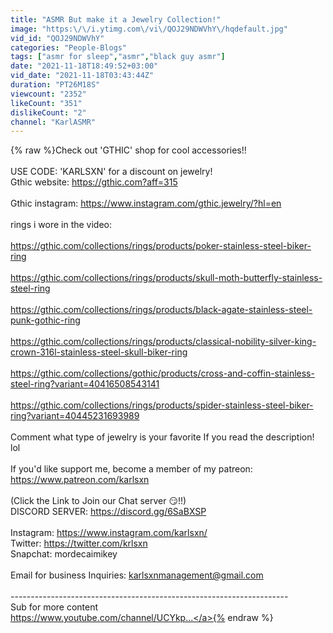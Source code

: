 ```yaml
---
title: "ASMR But make it a Jewelry Collection!"
image: "https:\/\/i.ytimg.com\/vi\/QOJ29NDWVhY\/hqdefault.jpg"
vid_id: "QOJ29NDWVhY"
categories: "People-Blogs"
tags: ["asmr for sleep","asmr","black guy asmr"]
date: "2021-11-18T18:49:52+03:00"
vid_date: "2021-11-18T03:43:44Z"
duration: "PT26M18S"
viewcount: "2352"
likeCount: "351"
dislikeCount: "2"
channel: "KarlASMR"
---
```

{% raw %}Check out 'GTHIC' shop for cool accessories!!<br /><br />USE CODE: 'KARLSXN' for a discount on jewelry!<br />Gthic website: <a rel="nofollow" target="blank" href="https://gthic.com?aff=315">https://gthic.com?aff=315</a><br /><br />Gthic instagram: <a rel="nofollow" target="blank" href="https://www.instagram.com/gthic.jewelry/?hl=en">https://www.instagram.com/gthic.jewelry/?hl=en</a><br /><br />rings i wore in the video:<br /><br /><a rel="nofollow" target="blank" href="https://gthic.com/collections/rings/products/poker-stainless-steel-biker-ring">https://gthic.com/collections/rings/products/poker-stainless-steel-biker-ring</a><br /><br /><a rel="nofollow" target="blank" href="https://gthic.com/collections/rings/products/skull-moth-butterfly-stainless-steel-ring">https://gthic.com/collections/rings/products/skull-moth-butterfly-stainless-steel-ring</a><br /><br /><a rel="nofollow" target="blank" href="https://gthic.com/collections/rings/products/black-agate-stainless-steel-punk-gothic-ring">https://gthic.com/collections/rings/products/black-agate-stainless-steel-punk-gothic-ring</a><br /><br /><a rel="nofollow" target="blank" href="https://gthic.com/collections/rings/products/classical-nobility-silver-king-crown-316l-stainless-steel-skull-biker-ring">https://gthic.com/collections/rings/products/classical-nobility-silver-king-crown-316l-stainless-steel-skull-biker-ring</a><br /><br /><a rel="nofollow" target="blank" href="https://gthic.com/collections/gothic/products/cross-and-coffin-stainless-steel-ring?variant=40416508543141">https://gthic.com/collections/gothic/products/cross-and-coffin-stainless-steel-ring?variant=40416508543141</a><br /><br /><a rel="nofollow" target="blank" href="https://gthic.com/collections/rings/products/spider-stainless-steel-biker-ring?variant=40445231693989">https://gthic.com/collections/rings/products/spider-stainless-steel-biker-ring?variant=40445231693989</a><br /><br />Comment what type of jewelry is your favorite If you read the description! lol<br /><br />If you'd like support me, become a member of my patreon:<br /><a rel="nofollow" target="blank" href="https://www.patreon.com/karlsxn">https://www.patreon.com/karlsxn</a><br /><br />(Click the Link to Join our Chat server 😏!!)<br />DISCORD SERVER: <a rel="nofollow" target="blank" href="https://discord.gg/6SaBXSP">https://discord.gg/6SaBXSP</a><br /><br />Instagram:  <a rel="nofollow" target="blank" href="https://www.instagram.com/karlsxn/">https://www.instagram.com/karlsxn/</a><br />Twitter:       <a rel="nofollow" target="blank" href="https://twitter.com/krlsxn">https://twitter.com/krlsxn</a><br />Snapchat:  mordecaimikey<br /><br />Email for business Inquiries: karlsxnmanagement@gmail.com<br /><br />---------------------------------------------------------------------<br />Sub for more content<br /><a rel="nofollow" target="blank" href="https://www.youtube.com/channel/UCYkp...">https://www.youtube.com/channel/UCYkp...</a>{% endraw %}
